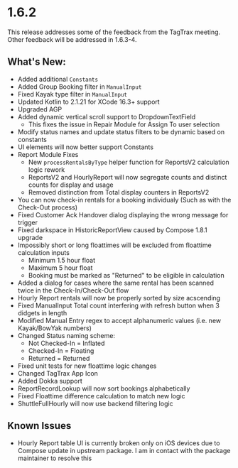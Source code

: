 # 1.6.2
This release addresses some of the feedback from the TagTrax meeting. Other feedback will be addressed in 1.6.3-4. 

## What's New:
- Added additional `Constants`
- Added Group Booking filter in `ManualInput`
- Fixed Kayak type filter in `ManualInput`
- Updated Kotlin to 2.1.21 for XCode 16.3+ support
- Upgraded AGP
- Added dynamic vertical scroll support to DropdownTextField
    - This fixes the issue in Repair Module for Assign To user selection 
- Modify status names and update status filters to be dynamic based on constants
- UI elements will now better support Constants
- Report Module Fixes
    - New `processRentalsByType` helper function for ReportsV2 calculation logic rework
    - ReportsV2 and HourlyReport will now segregate counts and distinct counts for display and usage 
    - Removed distinction from Total display counters in ReportsV2
- You can now check-in rentals for a booking individualy (Such as with the Check-Out process)
- Fixed Customer Ack Handover dialog displaying the wrong message for trigger
- Fixed darkspace in HistoricReportView caused by Compose 1.8.1 upgrade
- Impossibly short or long floattimes will be excluded from floattime calculation inputs
    - Minimum 1.5 hour float
    - Maximum 5 hour float
    - Booking must be marked as "Returned" to be eligible in calculation
- Added a dialog for cases where the same rental has been scanned twice in the Check-In/Check-Out flow
- Hourly Report rentals will now be properly sorted by size acscending  
- Fixed ManualInput Total count interfering with refresh button when 3 didgets in length
- Modified Manual Entry regex to accept alphanumeric values (i.e. new Kayak/BowYak numbers)
- Changed Status naming scheme:
    - Not Checked-In = Inflated
    - Checked-In = Floating
    - Returned = Returned
- Fixed unit tests for new floattime logic changes
- Changed TagTrax App Icon
- Added Dokka support
- ReportRecordLookup will now sort bookings alphabetically 
- Fixed Floattime difference calculation to match new logic
- ShuttleFullHourly will now use backend filtering logic


## Known Issues
- Hourly Report table UI is currently broken only on iOS devices due to Compose update in upstream package. I am in contact with the package maintainer to resolve this